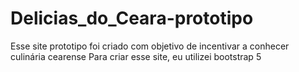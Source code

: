 ﻿# Delicias_do_Ceara-prototipo
 Esse site prototipo foi criado com objetivo de incentivar a conhecer culinária cearense
 Para criar esse site, eu utilizei bootstrap 5

